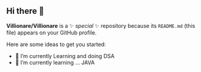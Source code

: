 ## Hi there 👋

**Villionare/Villionare** is a ✨ _special_ ✨ repository because its `README.md` (this file) appears on your GitHub profile.

Here are some ideas to get you started:

- 🔭 I’m currently Learning and doing DSA
- 🌱 I’m currently learning ... JAVA

